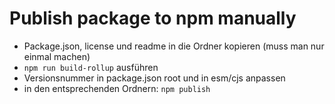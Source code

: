 # Publish package to npm manually

- Package.json, license und readme in die Ordner kopieren (muss man nur einmal machen)
- `npm run build-rollup` ausführen
- Versionsnummer in package.json root und in esm/cjs anpassen
- in den entsprechenden Ordnern: `npm publish`
